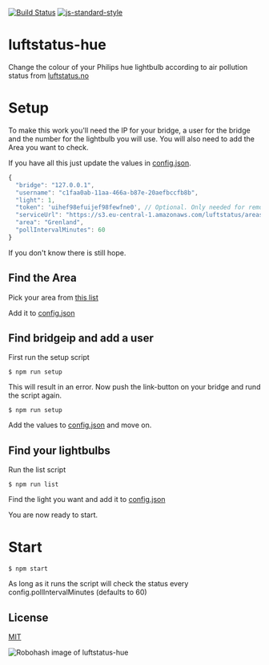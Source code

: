 [![Build Status](https://travis-ci.com/Alheimsins/luftstatus-hue.svg?branch=master)](https://travis-ci.com/Alheimsins/luftstatus-hue)
[![js-standard-style](https://img.shields.io/badge/code%20style-standard-brightgreen.svg?style=flat)](https://github.com/feross/standard)

# luftstatus-hue

Change the colour of your Philips hue lightbulb according to air pollution status from [luftstatus.no](https://luftstatus.no/)

# Setup

To make this work you'll need the IP for your bridge, a user for the bridge and the number for the lightbulb you will use. You will also need to add the Area you want to check.

If you have all this just update the values in [config.json](config.json).

```JavaScript
{
  "bridge": "127.0.0.1",
  "username": "c1faa0ab-11aa-466a-b87e-20aefbccfb8b",
  "light": 1,
  "token": 'uihef98efuijef98fewfne0', // Optional. Only needed for remote api
  "serviceUrl": "https://s3.eu-central-1.amazonaws.com/luftstatus/areas.json",
  "area": "Grenland",
  "pollIntervalMinutes": 60
}
```

If you don't know there is still hope.

## Find the Area

Pick your area from [this list](https://s3.eu-central-1.amazonaws.com/luftstatus/areas.json)

Add it to [config.json](config.json)

## Find bridgeip and add a user

First run the setup script

```
$ npm run setup
```

This will result in an error. Now push the link-button on your bridge and rund the script again.

```
$ npm run setup
```

Add the values to [config.json](config.json) and move on.

## Find your lightbulbs

Run the list script

```
$ npm run list
```

Find the light you want and add it to [config.json](config.json)

You are now ready to start.

# Start

```
$ npm start
```

As long as it runs the script will check the status every config.pollIntervalMinutes (defaults to 60)

## License

[MIT](LICENSE)

![Robohash image of luftstatus-hue](https://robots.kebabstudios.party/luftstatus-hue.png "Robohash image of luftstatus-hue")
